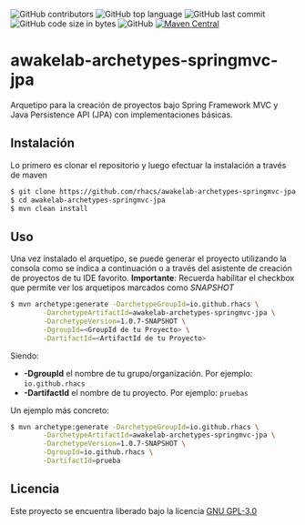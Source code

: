 ![GitHub contributors](https://img.shields.io/github/contributors/rhacs/awakelab-archetypes-springmvc-jpa) ![GitHub top language](https://img.shields.io/github/languages/top/rhacs/awakelab-archetypes-springmvc-jpa) ![GitHub last commit](https://img.shields.io/github/last-commit/rhacs/awakelab-archetypes-springmvc-jpa) ![GitHub code size in bytes](https://img.shields.io/github/languages/code-size/rhacs/awakelab-archetypes-springmvc-jpa) ![GitHub](https://img.shields.io/github/license/rhacs/awakelab-archetypes-springmvc-jpa) [![Maven Central](https://img.shields.io/maven-central/v/io.github.rhacs/awakelab-archetypes-springmvc-jpa.svg?label=Maven%20Central)](https://search.maven.org/search?q=g:%22io.github.rhacs%22%20AND%20a:%22awakelab-archetypes-springmvc-jpa%22)

# awakelab-archetypes-springmvc-jpa
Arquetipo para la creación de proyectos bajo Spring Framework MVC y Java Persistence API (JPA) con implementaciones básicas.

## Instalación
Lo primero es clonar el repositorio y luego efectuar la instalación a través de maven

```bash
$ git clone https://github.com/rhacs/awakelab-archetypes-springmvc-jpa.git
$ cd awakelab-archetypes-springmvc-jpa
$ mvn clean install
```

## Uso
Una vez instalado el arquetipo, se puede generar el proyecto utilizando la consola como se indica a continuación o a través del asistente de creación de proyectos de tu IDE favorito. **Importante**: Recuerda habilitar el checkbox que permite ver los arquetipos marcados como *SNAPSHOT*

```bash
$ mvn archetype:generate -DarchetypeGroupId=io.github.rhacs \
        -DarchetypeArtifactId=awakelab-archetypes-springmvc-jpa \
        -DarchetypeVersion=1.0.7-SNAPSHOT \
        -DgroupId=<GroupId de tu Proyecto> \
        -DartifactId=<ArtifactId de tu Proyecto>
```

Siendo:

 * **-DgroupId** el nombre de tu grupo/organización. Por ejemplo: `io.github.rhacs`
 * **-DartifactId** el nombre de tu proyecto. Por ejemplo: `pruebas`


Un ejemplo más concreto:

```bash
$ mvn archetype:generate -DarchetypeGroupId=io.github.rhacs \
        -DarchetypeArtifactId=awakelab-archetypes-springmvc-jpa \
        -DarchetypeVersion=1.0.7-SNAPSHOT \
        -DgroupId=io.github.rhacs \
        -DartifactId=prueba
```

## Licencia
Este proyecto se encuentra liberado bajo la licencia [GNU GPL-3.0](https://opensource.org/licenses/GPL-3.0)

